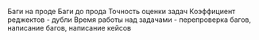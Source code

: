 Баги на проде
Баги до прода
Точность оценки задач
Коэффициент реджектов - дубли
Время работы над задачами - перепроверка багов, написание багов, написание кейсов
